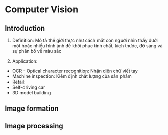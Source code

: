 # Computer Vision

## Introduction

1. Definition: Mô tả thế giới thực như cách mắt con người nhìn thấy dưới một hoặc nhiều hình ảnh để khôi phục tính chất, kích thước, độ sáng và sự phân bổ về màu sắc

2. Application:

- OCR - Optical character recognition: Nhận diện chữ viết tay
- Machine inspection: Kiểm định chất lượng của sản phẩm
- Retail:
- Self-driving car
- 3D model building

## Image formation

## Image processing

